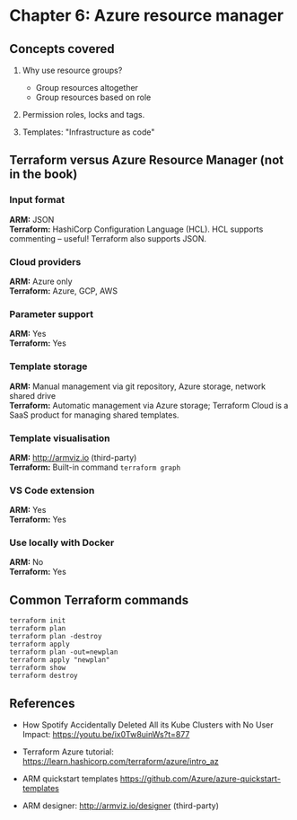 # Chapter 6: Azure resource manager

## Concepts covered

1. Why use resource groups?
   * Group resources altogether
   * Group resources based on role

2. Permission roles, locks and tags.

3. Templates: "Infrastructure as code"

## Terraform versus Azure Resource Manager (not in the book)

### Input format

**ARM:** JSON  
**Terraform:** HashiCorp Configuration Language (HCL). HCL supports commenting – useful! Terraform also supports JSON.

### Cloud providers

**ARM:** Azure only  
**Terraform:** Azure, GCP, AWS

### Parameter support

**ARM:** Yes  
**Terraform:** Yes

### Template storage

**ARM:** Manual management via git repository, Azure storage, network shared drive  
**Terraform:** Automatic management via Azure storage; Terraform Cloud is a SaaS product for managing shared templates.

### Template visualisation

**ARM:** http://armviz.io (third-party)  
**Terraform:** Built-in command `terraform graph`

### VS Code extension

**ARM:** Yes  
**Terraform:** Yes

### Use locally with Docker

**ARM:** No  
**Terraform:** Yes

## Common Terraform commands

```shell
terraform init
terraform plan
terraform plan -destroy
terraform apply
terraform plan -out=newplan
terraform apply "newplan"
terraform show
terraform destroy
```

## References

* How Spotify Accidentally Deleted All its Kube Clusters with No User Impact: https://youtu.be/ix0Tw8uinWs?t=877

* Terraform Azure tutorial: https://learn.hashicorp.com/terraform/azure/intro_az

* ARM quickstart templates https://github.com/Azure/azure-quickstart-templates

* ARM designer: http://armviz.io/designer (third-party)

  
